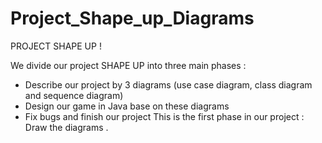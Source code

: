 # Project_Shape_up_Diagrams
PROJECT SHAPE UP !

We divide our project SHAPE UP into three main phases :
-	Describe our project by 3 diagrams (use case diagram, class diagram and sequence diagram)
-	Design our game in Java base on these diagrams
-	Fix bugs and finish our project
This is the first phase in our project : Draw the diagrams .


